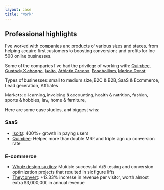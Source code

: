 ```yaml
---
layout: case
title: "Work"
---
```


## Professional highlights ##


I've worked with companies and products of various sizes and stages, from helping acquire first customers to boosting conversions and profits for Inc 500 online businesses.

Some of the companies I’ve had the privilege of working with: [Quimbee](https://www.quimbee.com/), [Custody X change](https://www.custodyxchange.com/), [Isolta](https://www.isolta.fi/), [Athletic Greens](https://athleticgreens.com), [Baseballism](https://www.baseballism.com/), [Marine Depot](https://www.marinedepot.com/)

Types of businesses: small to medium size, B2C & B2B, SaaS & Ecommerce, Lead generation, Affiliates

Markets: e-learning, invoicing & accounting, health & nutrition, fashion, sports & hobbies, law, home & furniture, 

Here are some case studies, and biggest wins:

### SaaS 
* [Isolta](https://www.emilsw.com/case-studies/isolta): 400%+ growth in paying users 
* [Quimbee](https://www.emilsw.com/case-studies/quimbee): Helped more than double MRR and triple sign up conversion rate 

### E-commerce 
* [Whole design studios](https://www.emilsw.com/case-studies/whole): Multiple successful A/B testing and conversion optimization projects that resulted in six figure lifts
* [Theyconvert](https://www.emilsw.com/case-studies/theyconvert): +12.33% increase in revenue per visitor, worth almost extra $3,000,000 in annual revenue 





